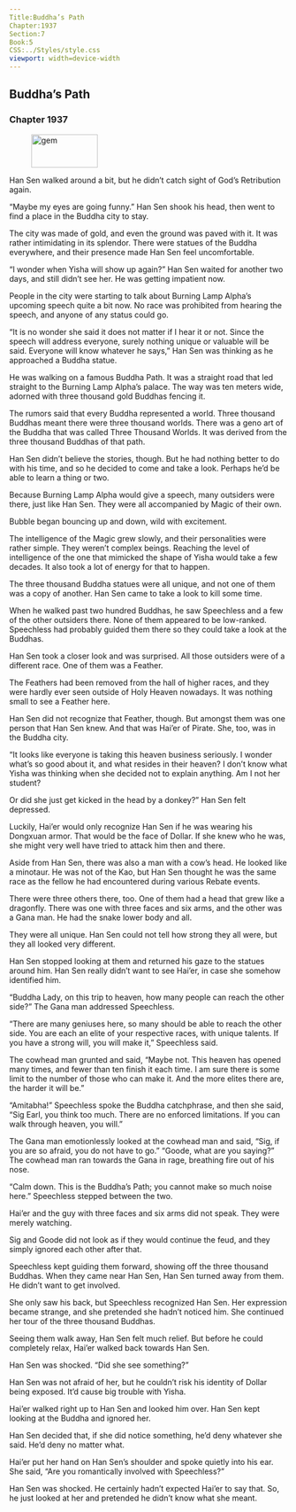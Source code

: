 ```yaml
---
Title:Buddha’s Path 
Chapter:1937 
Section:7 
Book:5 
CSS:../Styles/style.css 
viewport: width=device-width
---
```

  
## Buddha’s Path
### Chapter 1937
  
<figure>
	<img src="../Images/gem.gif" alt="gem" id="gem" width="120" height="60" />
</figure>
  

  
Han Sen walked around a bit, but he didn’t catch sight of God’s Retribution again.

“Maybe my eyes are going funny.” Han Sen shook his head, then went to find a place in the Buddha city to stay.

The city was made of gold, and even the ground was paved with it. It was rather intimidating in its splendor. There were statues of the Buddha everywhere, and their presence made Han Sen feel uncomfortable.

“I wonder when Yisha will show up again?” Han Sen waited for another two days, and still didn’t see her. He was getting impatient now.

People in the city were starting to talk about Burning Lamp Alpha’s upcoming speech quite a bit now. No race was prohibited from hearing the speech, and anyone of any status could go.

“It is no wonder she said it does not matter if I hear it or not. Since the speech will address everyone, surely nothing unique or valuable will be said. Everyone will know whatever he says,” Han Sen was thinking as he approached a Buddha statue.

He was walking on a famous Buddha Path. It was a straight road that led straight to the Burning Lamp Alpha’s palace. The way was ten meters wide, adorned with three thousand gold Buddhas fencing it.

The rumors said that every Buddha represented a world. Three thousand Buddhas meant there were three thousand worlds. There was a geno art of the Buddha that was called Three Thousand Worlds. It was derived from the three thousand Buddhas of that path.

Han Sen didn’t believe the stories, though. But he had nothing better to do with his time, and so he decided to come and take a look. Perhaps he’d be able to learn a thing or two.

Because Burning Lamp Alpha would give a speech, many outsiders were there, just like Han Sen. They were all accompanied by Magic of their own.

Bubble began bouncing up and down, wild with excitement.

The intelligence of the Magic grew slowly, and their personalities were rather simple. They weren’t complex beings. Reaching the level of intelligence of the one that mimicked the shape of Yisha would take a few decades. It also took a lot of energy for that to happen.

The three thousand Buddha statues were all unique, and not one of them was a copy of another. Han Sen came to take a look to kill some time.

When he walked past two hundred Buddhas, he saw Speechless and a few of the other outsiders there. None of them appeared to be low-ranked. Speechless had probably guided them there so they could take a look at the Buddhas.

Han Sen took a closer look and was surprised. All those outsiders were of a different race. One of them was a Feather.

The Feathers had been removed from the hall of higher races, and they were hardly ever seen outside of Holy Heaven nowadays. It was nothing small to see a Feather here.

Han Sen did not recognize that Feather, though. But amongst them was one person that Han Sen knew. And that was Hai’er of Pirate. She, too, was in the Buddha city.

“It looks like everyone is taking this heaven business seriously. I wonder what’s so good about it, and what resides in their heaven? I don’t know what Yisha was thinking when she decided not to explain anything. Am I not her student?

Or did she just get kicked in the head by a donkey?” Han Sen felt depressed.

Luckily, Hai’er would only recognize Han Sen if he was wearing his Dongxuan armor. That would be the face of Dollar. If she knew who he was, she might very well have tried to attack him then and there.

Aside from Han Sen, there was also a man with a cow’s head. He looked like a minotaur. He was not of the Kao, but Han Sen thought he was the same race as the fellow he had encountered during various Rebate events.

There were three others there, too. One of them had a head that grew like a dragonfly. There was one with three faces and six arms, and the other was a Gana man. He had the snake lower body and all.

They were all unique. Han Sen could not tell how strong they all were, but they all looked very different.

Han Sen stopped looking at them and returned his gaze to the statues around him. Han Sen really didn’t want to see Hai’er, in case she somehow identified him.

“Buddha Lady, on this trip to heaven, how many people can reach the other side?” The Gana man addressed Speechless.

“There are many geniuses here, so many should be able to reach the other side. You are each an elite of your respective races, with unique talents. If you have a strong will, you will make it,” Speechless said.

The cowhead man grunted and said, “Maybe not. This heaven has opened many times, and fewer than ten finish it each time. I am sure there is some limit to the number of those who can make it. And the more elites there are, the harder it will be.”

“Amitabha!” Speechless spoke the Buddha catchphrase, and then she said, “Sig Earl, you think too much. There are no enforced limitations. If you can walk through heaven, you will.”

The Gana man emotionlessly looked at the cowhead man and said, “Sig, if you are so afraid, you do not have to go.” “Goode, what are you saying?” The cowhead man ran towards the Gana in rage, breathing fire out of his nose.

“Calm down. This is the Buddha’s Path; you cannot make so much noise here.” Speechless stepped between the two.

Hai’er and the guy with three faces and six arms did not speak. They were merely watching.

Sig and Goode did not look as if they would continue the feud, and they simply ignored each other after that.

Speechless kept guiding them forward, showing off the three thousand Buddhas. When they came near Han Sen, Han Sen turned away from them. He didn’t want to get involved.

She only saw his back, but Speechless recognized Han Sen. Her expression became strange, and she pretended she hadn’t noticed him. She continued her tour of the three thousand Buddhas.

Seeing them walk away, Han Sen felt much relief. But before he could completely relax, Hai’er walked back towards Han Sen.

Han Sen was shocked. “Did she see something?”

Han Sen was not afraid of her, but he couldn’t risk his identity of Dollar being exposed. It’d cause big trouble with Yisha.

Hai’er walked right up to Han Sen and looked him over. Han Sen kept looking at the Buddha and ignored her.

Han Sen decided that, if she did notice something, he’d deny whatever she said. He’d deny no matter what.

Hai’er put her hand on Han Sen’s shoulder and spoke quietly into his ear. She said, “Are you romantically involved with Speechless?”

Han Sen was shocked. He certainly hadn’t expected Hai’er to say that. So, he just looked at her and pretended he didn’t know what she meant.